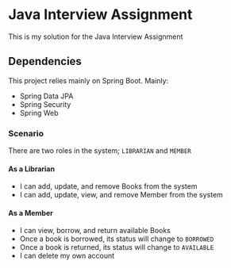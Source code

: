 # Java Interview Assignment 
This is my solution for the Java Interview Assignment

## Dependencies
This project relies mainly on Spring Boot. Mainly:
  - Spring Data JPA
  - Spring Security
  - Spring Web

### Scenario
There are two roles in the system; `LIBRARIAN` and `MEMBER`

#### As a Librarian
  - I can add, update, and remove Books from the system
  - I can add, update, view, and remove Member from the system
  
#### As a Member
  - I can view, borrow, and return available Books
  - Once a book is borrowed, its status will change to `BORROWED`
  - Once a book is returned, its status will change to `AVAILABLE`
  - I can delete my own account